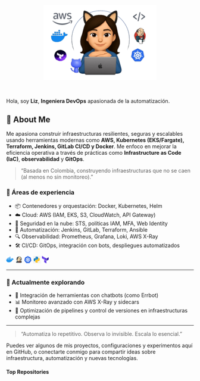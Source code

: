 <p align="center"><img width="60%" alt="banner" src="./imagenes/bannerforgit.png" /></a></p>

<br />

Hola, soy **Liz**, **Ingeniera DevOps** apasionada de la automatización.

## 🙈 About Me


Me apasiona construir infraestructuras resilientes, seguras y escalables usando herramientas modernas como **AWS, Kubernetes (EKS/Fargate), Terraform, Jenkins, GitLab CI/CD y Docker**. Me enfoco en mejorar la eficiencia operativa a través de prácticas como **Infrastructure as Code (IaC)**, **observabilidad** y **GitOps**.

> “Basada en Colombia, construyendo infraestructuras que no se caen (al menos no sin monitoreo).”

### 🚀 Áreas de experiencia
- 📦 Contenedores y orquestación: Docker, Kubernetes, Helm
- ☁️ Cloud: AWS (IAM, EKS, S3, CloudWatch, API Gateway)
- 🔐 Seguridad en la nube: STS, políticas IAM, MFA, Web Identity
- 🔧 Automatización: Jenkins, GitLab, Terraform, Ansible
- 🔍 Observabilidad: Prometheus, Grafana, Loki, AWS X-Ray
- 🛠️ CI/CD: GitOps, integración con bots, despliegues automatizados

<code><img height="20" alt="docker" src="./imagenes/docker.png"></code>
<code><img height="20" alt="jenkins" src="./imagenes/jenkins.png"></code>
<code><img height="20" alt="kubernetes" src="./imagenes/kubernetes.png"></code>
<code><img height="20" alt="python" src="./imagenes/python.png"></code>
<code><img height="20" alt="terraform" src="./imagenes/terraform.png"></code>    


---

### 🧩 Actualmente explorando
- 🤖 Integración de herramientas con chatbots (como Errbot)
- 📊 Monitoreo avanzado con AWS X-Ray y sidecars
- 🔄 Optimización de pipelines y control de versiones en infraestructuras complejas

---

> “Automatiza lo repetitivo. Observa lo invisible. Escala lo esencial.”

Puedes ver algunos de mis proyectos, configuraciones y experimentos aquí en GitHub, o conectarte conmigo para compartir ideas sobre infraestructura, automatización y nuevas tecnologías.



#### Top Repositories



